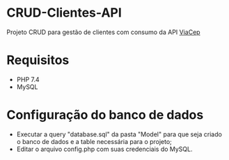 # CRUD-Clientes-API
Projeto CRUD para gestão de clientes com consumo da API [ViaCep](https://viacep.com.br/)
# Requisitos
-  PHP 7.4
- MySQL
# Configuração do banco de dados
- Executar a query "database.sql" da pasta "Model" para que seja criado o banco de dados e a table necessária para o projeto;
- Editar o arquivo config.php com suas credenciais do MySQL.
